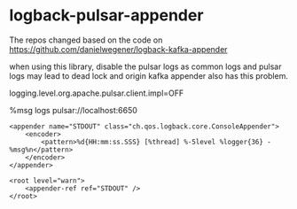 # logback-pulsar-appender

The repos changed based on the code on https://github.com/danielwegener/logback-kafka-appender

when using this library, disable the pulsar logs as common logs and pulsar logs may lead to 
dead lock and origin kafka appender also has this problem.

logging.level.org.apache.pulsar.client.impl=OFF


<configuration>

   <appender name="pulsarAppender" class="com.github.bryan.logback.pulsar.PulsarAppender">
       <encoder>
           <pattern>%msg</pattern>
       </encoder>
        <topic>logs</topic>
        <keyingStrategy class="com.github.bryan.logback.pulsar.keying.HostNameKeyingStrategy" />
        <deliveryStrategy class="com.github.bryan.logback.pulsar.delivery.AsynchronousDeliveryStrategy" />
        <brokerUrl>pulsar://localhost:6650</brokerUrl>
    </appender>
    <logger name="LogbackIntegrationIT" additivity="false" level="info">
        <appender-ref ref="pulsarAppender"/>
    </logger>

    <appender name="STDOUT" class="ch.qos.logback.core.ConsoleAppender">
        <encoder>
            <pattern>%d{HH:mm:ss.SSS} [%thread] %-5level %logger{36} - %msg%n</pattern>
        </encoder>
    </appender>

    <root level="warn">
        <appender-ref ref="STDOUT" />
    </root>
</configuration>
